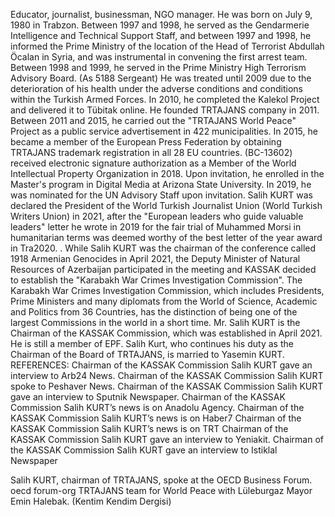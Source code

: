 Educator, journalist, businessman, NGO manager. He was born on July 9, 1980 in Trabzon. Between 1997 and 1998, he served as the Gendarmerie Intelligence and Technical Support Staff, and between 1997 and 1998, he informed the Prime Ministry of the location of the Head of Terrorist Abdullah Öcalan in Syria, and was instrumental in convening the first arrest team. Between 1998 and 1999, he served in the Prime Ministry High Terrorism Advisory Board. (As 5188 Sergeant) He was treated until 2009 due to the deterioration of his health under the adverse conditions and conditions within the Turkish Armed Forces. In 2010, he completed the Kalekol Project and delivered it to Tübitak online. He founded TRTAJANS company in 2011. Between 2011 and 2015, he carried out the "TRTAJANS World Peace" Project as a public service advertisement in 422 municipalities. In 2015, he became a member of the European Press Federation by obtaining TRTAJANS trademark registration in all 28 EU countries. (BC-13602) received electronic signature authorization as a Member of the World Intellectual Property Organization in 2018. Upon invitation, he enrolled in the Master's program in Digital Media at Arizona State University. In 2019, he was nominated for the UN Advisory Staff upon invitation. Salih KURT was declared the President of the World Turkish Journalist Union (World Turkish Writers Union) in 2021, after the "European leaders who guide valuable leaders" letter he wrote in 2019 for the fair trial of Muhammed Morsi in humanitarian terms was deemed worthy of the best letter of the year award in Tra2020. . While Salih KURT was the chairman of the conference called 1918 Armenian Genocides in April 2021, the Deputy Minister of Natural Resources of Azerbaijan participated in the meeting and KASSAK decided to establish the "Karabakh War Crimes Investigation Commission". The Karabakh War Crimes Investigation Commission, which includes Presidents, Prime Ministers and many diplomats from the World of Science, Academic and Politics from 36 Countries, has the distinction of being one of the largest Commissions in the world in a short time.
Mr. Salih KURT is the Chairman of the KASSAK Commission, which was established in April 2021.
He is still a member of EPF. Salih Kurt, who continues his duty as the Chairman of the Board of TRTAJANS, is married to Yasemin KURT.
REFERENCES:
Chairman of the KASSAK Commission Salih KURT gave an interview to Arb24 News.
Chairman of the KASSAK Commission Salih KURT spoke to Peshaver News.
Chairman of the KASSAK Commission Salih KURT gave an interview to Sputnik Newspaper. 
Chairman of the KASSAK Commission Salih KURT’s news is on Anadolu Agency.
Chairman of the KASSAK Commission Salih KURT’s news is on Haber7
Chairman of the KASSAK Commission Salih KURT’s news is on TRT
Chairman of the KASSAK Commission Salih KURT gave an interview to Yeniakit. 
Chairman of the KASSAK Commission Salih KURT gave an interview to Istiklal Newspaper

Salih KURT, chairman of TRTAJANS, spoke at the OECD Business Forum. oecd forum-org
TRTAJANS team for World Peace with Lüleburgaz Mayor Emin Halebak.  (Kentim Kendim Dergisi)


